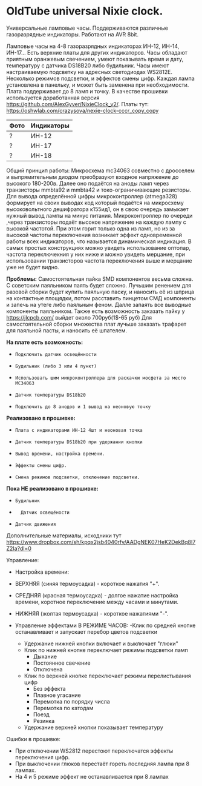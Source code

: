# OldTube universal Nixie clock.
Универсальные ламповые часы. Поддерживаются различные газоразрядные индикаторы. Работают на  AVR 8bit.

Ламповые часы на 4-8 газоразрядных индикаторах ИН-12, ИН-14, ИН-17... Есть верхние платы для других индикаторов. Часы обладают приятным оранжевым свечением, умеют показывать время и дату, температуру с датчика DS18B20 либо будильник. Часы имеют настраиваемую подсветку на адресных светодиодах WS2812E. Несколько режимов подсветки, и эффектов смены цифр. Каждая лампа установлена в панельку, и может быть заменена при необходимости. Плата поддерживает до 8 ламп и точку. В качестве прошивки используется доработанная версия https://github.com/AlexGyver/NixieClock_v2/.
Платы тут: https://oshwlab.com/crazysova/nexie-clock-cccr_copy_copy

| Фото | Индикаторы |
| ---- | ------ |
| ? | ИН-12 |
| ? | ИН-17 |
| ? | ИН-18 |

Общий принцип работы: Микросхема mc34063 совместно с дросселем и выпрямительным диодом преобразуют входное напряжение до высокого 180-200в. Далее оно подаётся на аноды ламп через транзисторы mmbta92 и mmbta42 и токо-ограничивающие резисторы. Для вывода определённой цифры микроконтроллер (atmega328) формирует на своих выводах код который подаётся на микросхему высоковольтного дешифратора к155ид1, он в свою очередь замыкает нужный вывод лампы на минус питания. Микроконтроллер по очереди ,через транзисторы подаёт высокое напряжение на каждую лампу с высокой частотой. При этом горит только одна из ламп, но из за высокой частоты переключения возникает эффект одновременной работы всех индикаторов, что называется динамическая индикация. 
В самых простых конструкциях можно увидеть использование оптопар, частота переключекния у них ниже и можно увидеть мерцание, при использовании транзисторов частота переключения выше и мерцание уже не будет видно.

**Проблемы:**
	Самостоятельная пайка SMD компонентов весьма сложна. С советским паяльником паять будет сложно. Лучьшим ренением для разовой сборки будет купить паяльную паску, и наносить её из шприца на контактные площядки, потом расставить пинцетом СМД компоненты и запечь на утеге либо паяльным феном. Далле запаять все выводные компоненты паяльником.
	Также есть возможность заказать пайку у https://jlcpcb.com/ выйдет около 700руб(1$-65 руб)
	Для самостоятельной сборки множества плат лучьше заказать трафарет для паяльной пасты, и наносить её шпателем.

**На плате есть возможность:**

*     Подключить датчик освещённости
*     Будильник (либо 3 или 4 пункт)
*     Использовать шим микроконтроллера для раскачки мосфета за место MC34063
*     Датчик температуры DS18b20
*     Подключить до 8 анодов и 1 вывод на неоновую точку

**Реализовано в прошивке:**

*     Плата с индикаторами ИН-12 4шт и неоновая точка
*     Датчик температуры DS18b20 при удержании кнопки
*     Вывод времени, настройка времени.
*     Эффекты смены цифр.
*     Смена режимов подсветки, отключение подсветки.

**Пока НЕ реализовано в прошивке:**

*     Будильник
*	    Датчик освещёности
*     Датчик движения

Дополнительные материалы, исходники тут https://www.dropbox.com/sh/kpqx2jsb4040rfv/AADgNEK07HeK2DekBq8I7Z2Ia?dl=0

  Управление:
  - Настройка времени:
  - ВЕРХНЯЯ (синяя термоусадка) - короткое нажатия "+".
  - СРЕДНЯЯ (красная термоусадка) - долгое нажатие настройка времени, коротное переключение между часами и минутами.
  - НИЖНЯЯ  (жолтая термоусадка) - короткое нажатиями "-". 

  - Управление эффектами В РЕЖИМЕ ЧАСОВ:
     -Клик по средней кнопке останавливает и запускает перебор цветов подсветки
    - Удержание нижней кнопки включает и выключает "глюки"
    - Клик по нижней кнопке переключает режимы подсветки ламп
      - Дыхание
      - Постоянное свечение
      - Отключена
    - Клик по верхней кнопке переключает режимы перелистывания цифр
      - Без эффекта
      - Плавное угасание
      - Перемотка по порядку числа
      - Перемотка по катодам
      - Поезд
      - Резинка
    - Удержание верхней кнопки показывает температуру

Ошибки в прошивке:
  - При отключении WS2812 перестоют переключатся эффекты переключения цифр.
  - При выключении глюков перестаёт гореть последняя лампа при 8 лампах.
  - На 4 и 5 режиме эффект не останавливается при 8 лампах
